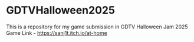# GDTVHalloween2025
This is a repository for my game submission in GDTV Halloween Jam 2025 
Game Link - https://sanj1t.itch.io/at-home
